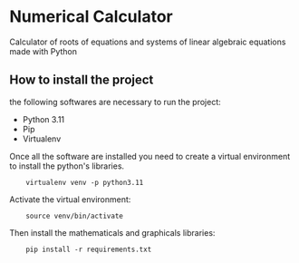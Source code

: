 # Numerical Calculator
Calculator of roots of equations and systems of linear algebraic equations made with Python

## How to install the project

the following softwares are necessary to run the project:
- Python 3.11
- Pip
- Virtualenv

Once all the software are installed you need to create a virtual environment to install the python's libraries.
```
    virtualenv venv -p python3.11
```

Activate the virtual environment:
```
    source venv/bin/activate
```

Then install the mathematicals and graphicals libraries:
```
    pip install -r requirements.txt
```
